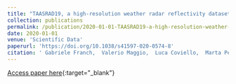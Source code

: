 ```yaml
---
title: "TAASRAD19, a high-resolution weather radar reflectivity dataset for precipitation nowcasting"
collection: publications
permalink: /publication/2020-01-01-TAASRAD19-a-high-resolution-weather-radar-reflectivity-dataset-for-precipitation-nowcasting
date: 2020-01-01
venue: 'Scientific Data'
paperurl: 'https://doi.org/10.1038/s41597-020-0574-8'
citation: ' Gabriele Franch,  Valerio Maggio,  Luca Coviello,  Marta Pendesini,  Giuseppe Jurman,  Cesare Furlanello, &quot;TAASRAD19, a high-resolution weather radar reflectivity dataset for precipitation nowcasting.&quot; Scientific Data, 2020.'
---
```

[Access paper here](https://doi.org/10.1038/s41597-020-0574-8){:target="_blank"}
